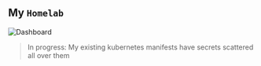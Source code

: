 ## My `Homelab`

![Dashboard](https://i.imgur.com/dceiTP6.png)

> In progress: My existing kubernetes manifests have secrets scattered all over them
